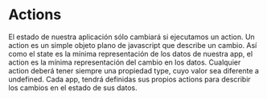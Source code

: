 # Actions

El estado de nuestra aplicación sólo cambiará si ejecutamos un action. 
Un action es un simple objeto plano de javascript que describe un cambio. 
Así como el state es la mínima representación de los datos de nuestra app, 
el action es la mínima representación del cambio en los datos.
Cualquier action deberá tener siempre una propiedad type, cuyo valor sea diferente a undefined. 
Cada app, tendrá definidas sus propios actions para describir los cambios en el estado de sus datos.

